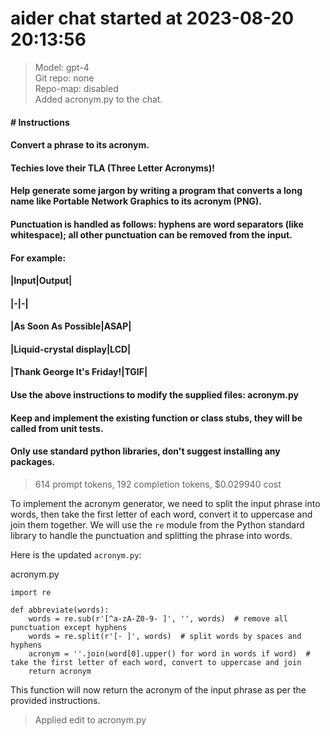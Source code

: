 
# aider chat started at 2023-08-20 20:13:56

> Model: gpt-4  
> Git repo: none  
> Repo-map: disabled  
> Added acronym.py to the chat.  

#### # Instructions  
####   
#### Convert a phrase to its acronym.  
####   
#### Techies love their TLA (Three Letter Acronyms)!  
####   
#### Help generate some jargon by writing a program that converts a long name like Portable Network Graphics to its acronym (PNG).  
####   
#### Punctuation is handled as follows: hyphens are word separators (like whitespace); all other punctuation can be removed from the input.  
####   
#### For example:  
####   
#### |Input|Output|  
#### |-|-|  
#### |As Soon As Possible|ASAP|  
#### |Liquid-crystal display|LCD|  
#### |Thank George It's Friday!|TGIF|  
####   
#### ####  
####   
#### Use the above instructions to modify the supplied files: acronym.py  
#### Keep and implement the existing function or class stubs, they will be called from unit tests.  
#### Only use standard python libraries, don't suggest installing any packages.  
> 614 prompt tokens, 192 completion tokens, $0.029940 cost  

To implement the acronym generator, we need to split the input phrase into words, then take the first letter of each word, convert it to uppercase and join them together. We will use the `re` module from the Python standard library to handle the punctuation and splitting the phrase into words.

Here is the updated `acronym.py`:

acronym.py
```
import re

def abbreviate(words):
    words = re.sub(r'[^a-zA-Z0-9- ]', '', words)  # remove all punctuation except hyphens
    words = re.split(r'[- ]', words)  # split words by spaces and hyphens
    acronym = ''.join(word[0].upper() for word in words if word)  # take the first letter of each word, convert to uppercase and join
    return acronym
```
This function will now return the acronym of the input phrase as per the provided instructions.

> Applied edit to acronym.py  
